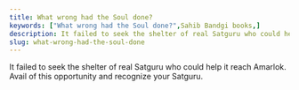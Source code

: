 ```yaml
---
title: What wrong had the Soul done?
keywords: ["What wrong had the Soul done?",Sahib Bandgi books,]
description: It failed to seek the shelter of real Satguru who could help it reach Amarlok.   Avail of this opportunity and recognize your Satguru.
slug: what-wrong-had-the-soul-done
---
```


It failed to seek the shelter of real Satguru who could help it reach Amarlok.  
Avail of this opportunity and recognize your Satguru.  



  